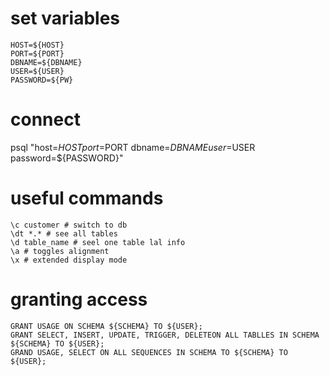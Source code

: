 # set variables
```
HOST=${HOST}
PORT=${PORT}
DBNAME=${DBNAME}
USER=${USER}
PASSWORD=${PW}
```

# connect
psql "host=$HOST port=$PORT dbname=$DBNAME user=$USER password=${PASSWORD}"

# useful commands
```
\c customer # switch to db
\dt *.* # see all tables
\d table_name # seel one table lal info
\a # toggles alignment
\x # extended display mode
```

# granting access
```
GRANT USAGE ON SCHEMA ${SCHEMA} TO ${USER};
GRANT SELECT, INSERT, UPDATE, TRIGGER, DELETEON ALL TABLLES IN SCHEMA ${SCHEMA} TO ${USER};
GRAND USAGE, SELECT ON ALL SEQUENCES IN SCHEMA TO ${SCHEMA} TO ${USER};
```